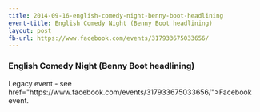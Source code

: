 ```yaml
---
title: 2014-09-16-english-comedy-night-benny-boot-headlining
event-title: English Comedy Night (Benny Boot headlining)
layout: post
fb-url: https://www.facebook.com/events/317933675033656/
---
```

<h3>English Comedy Night (Benny Boot headlining)</h3>
Legacy event - see <a> href="https://www.facebook.com/events/317933675033656/">Facebook event</a>.